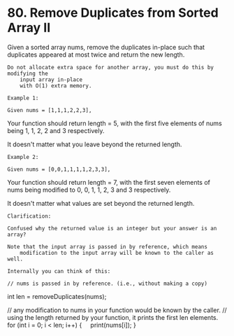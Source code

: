 # 80. Remove Duplicates from Sorted Array II

Given a sorted array nums, remove the duplicates in-place such that duplicates appeared at most twice
        and return the new length.

    Do not allocate extra space for another array, you must do this by modifying the
        input array in-place
        with O(1) extra memory.

    Example 1:

    Given nums = [1,1,1,2,2,3],

Your function should return length = 5, with the first five elements of nums being 1, 1, 2, 2 and 3 respectively.

It doesn't matter what you leave beyond the returned length.

    Example 2:

    Given nums = [0,0,1,1,1,1,2,3,3],

Your function should return length = 7, with the first seven elements of nums being modified to 0, 0, 1, 1, 2, 3 and 3 respectively.

It doesn't matter what values are set beyond the returned length.

    Clarification:

    Confused why the returned value is an integer but your answer is an array?

    Note that the input array is passed in by reference, which means
        modification to the input array will be known to the caller as well.

    Internally you can think of this:

    // nums is passed in by reference. (i.e., without making a copy)
int len = removeDuplicates(nums);

// any modification to nums in your function would be known by the caller.
// using the length returned by your function, it prints the first len elements.
for (int i = 0; i < len; i++) {
    print(nums[i]);
}